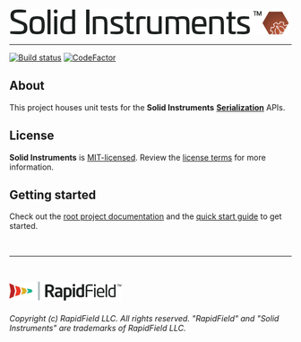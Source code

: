 <!--
Copyright (c) RapidField LLC. Licensed under the MIT License. See LICENSE.txt in the project root for license information.
-->

[![Solid Instruments logo](../../SolidInstruments.Logo.Color.Transparent.500w.png)](../../README.md)
- - -

[![Build status](https://img.shields.io/appveyor/ci/rapidfield/solid-instruments.svg?style=popout&label=build)](https://ci.appveyor.com/project/adamjstone/solid-instruments/branch/master)
[![CodeFactor](https://img.shields.io/codefactor/grade/github/rapidfield/solid-instruments/master.svg?style=popout&label=quality)](https://www.codefactor.io/repository/github/rapidfield/solid-instruments)

## About

This project houses unit tests for the **Solid Instruments** [**Serialization**](../../src/RapidField.SolidInstruments.Serialization/README.md) APIs.

## License

**Solid Instruments** is [MIT-licensed](https://en.wikipedia.org/wiki/MIT_License). Review the [license terms](../../LICENSE.txt) for more information.

## Getting started

Check out the [root project documentation](../../README.md) and the [quick start guide](https://www.solidinstruments.com/articles/QuickStartGuide.html) to get started.

<br />

- - -

<br />

[![RapidField logo](../../RapidField.Logo.Color.Black.Transparent.200w.png)](https://www.rapidfield.com)

###### Copyright (c) RapidField LLC. All rights reserved. "RapidField" and "Solid Instruments" are trademarks of RapidField LLC.